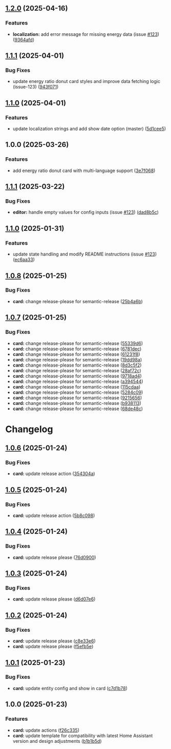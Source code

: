 ## [1.2.0](https://github.com/DidacChaves/energy-ratio-donut-card/compare/v1.1.1...v1.2.0) (2025-04-16)

### Features

* **localization:** add error message for missing energy data (issue [#123](https://github.com/DidacChaves/energy-ratio-donut-card/issues/123)) ([9364afd](https://github.com/DidacChaves/energy-ratio-donut-card/commit/9364afd753a01bca1baf10c57ec4e53817c62e26))

## [1.1.1](https://github.com/DidacChaves/energy-ratio-donut-card/compare/v1.1.0...v1.1.1) (2025-04-01)

### Bug Fixes

* update energy ratio donut card styles and improve data fetching logic (issue-123) ([943f071](https://github.com/DidacChaves/energy-ratio-donut-card/commit/943f07148d6e47de34c20b03755d81679f5097ab))

## [1.1.0](https://github.com/DidacChaves/energy-ratio-donut-card/compare/v1.0.0...v1.1.0) (2025-04-01)

### Features

* update localization strings and add show date option (master) ([5d1cee5](https://github.com/DidacChaves/energy-ratio-donut-card/commit/5d1cee5c91b24dda511d86c67d31c519cb803da5))

## 1.0.0 (2025-03-26)

### Features

* add energy ratio donut card with multi-language support ([3e7f068](https://github.com/DidacChaves/energy-ratio-donut-card/commit/3e7f068708fb3a235b156d4d392275d627ac6abf))

## [1.1.1](https://github.com/DidacChaves/energy-ratio-donut-card/compare/v1.1.0...v1.1.1) (2025-03-22)

### Bug Fixes

* **editor:** handle empty values for config inputs (issue [#123](https://github.com/DidacChaves/energy-ratio-donut-card/issues/123)) ([dad8b5c](https://github.com/DidacChaves/energy-ratio-donut-card/commit/dad8b5cdbf5b341889079dcfb049ce43668094f7))

## [1.1.0](https://github.com/DidacChaves/energy-ratio-donut-card/compare/v1.0.8...v1.1.0) (2025-01-31)

### Features

* update state handling and modify README instructions (issue [#123](https://github.com/DidacChaves/energy-ratio-donut-card/issues/123)) ([ec6aa33](https://github.com/DidacChaves/energy-ratio-donut-card/commit/ec6aa336a3bb5cc8fead455b492150914cbb08f0))

## [1.0.8](https://github.com/DidacChaves/energy-ratio-donut-card/compare/v1.0.7...v1.0.8) (2025-01-25)

### Bug Fixes

* **card:** change release-please for semantic-release ([25b4a6b](https://github.com/DidacChaves/energy-ratio-donut-card/commit/25b4a6b078812f902c9bf9c028f3c219f917f288))

## [1.0.7](https://github.com/DidacChaves/energy-ratio-donut-card/compare/v1.0.6...v1.0.7) (2025-01-25)

### Bug Fixes

* **card:** change release-please for semantic-release ([55339d6](https://github.com/DidacChaves/energy-ratio-donut-card/commit/55339d6b2cfd74aebdf72f48837ccba7bafebdd1))
* **card:** change release-please for semantic-release ([6781dec](https://github.com/DidacChaves/energy-ratio-donut-card/commit/6781dec7f47d40a14ec8ad8dc48eb2aa39b822dd))
* **card:** change release-please for semantic-release ([61231f8](https://github.com/DidacChaves/energy-ratio-donut-card/commit/61231f8898061c0b85c7b90f994f3022c1494bfe))
* **card:** change release-please for semantic-release ([19dd98a](https://github.com/DidacChaves/energy-ratio-donut-card/commit/19dd98aed7405f107903521e2143d1de1bc872e7))
* **card:** change release-please for semantic-release ([8d3c5f2](https://github.com/DidacChaves/energy-ratio-donut-card/commit/8d3c5f21dcb8ed86f451fbab2e901d4c5aa31bd5))
* **card:** change release-please for semantic-release ([28af72c](https://github.com/DidacChaves/energy-ratio-donut-card/commit/28af72c869f1ee881d90626ba07216e294ff8ecb))
* **card:** change release-please for semantic-release ([9718ad4](https://github.com/DidacChaves/energy-ratio-donut-card/commit/9718ad4d57c6ae92b36e8f5e5bbec71f5f57546c))
* **card:** change release-please for semantic-release ([a394544](https://github.com/DidacChaves/energy-ratio-donut-card/commit/a3945448bfedc1089c00f3935ff23ad60c7fa49c))
* **card:** change release-please for semantic-release ([115cdaa](https://github.com/DidacChaves/energy-ratio-donut-card/commit/115cdaa7ff6e2e11d158a1af3393ac07833eb2b7))
* **card:** change release-please for semantic-release ([5284c09](https://github.com/DidacChaves/energy-ratio-donut-card/commit/5284c09a2bc55127972e94f12787ca7ff4e8dccd))
* **card:** change release-please for semantic-release ([9215656](https://github.com/DidacChaves/energy-ratio-donut-card/commit/921565650fae9f6373f52357a0a04e3413ca8819))
* **card:** change release-please for semantic-release ([b938113](https://github.com/DidacChaves/energy-ratio-donut-card/commit/b938113e26b6a2a038728a357f7907a5f1e0da08))
* **card:** change release-please for semantic-release ([68de48c](https://github.com/DidacChaves/energy-ratio-donut-card/commit/68de48cdff05be1bebfe34921f5ae852bdedcc01))

# Changelog

## [1.0.6](https://github.com/DidacChaves/energy-ratio-donut-card/compare/v1.0.5...v1.0.6) (2025-01-24)


### Bug Fixes

* **card:** update release action ([354304a](https://github.com/DidacChaves/energy-ratio-donut-card/commit/354304aa46e7b477a654cebf78929092eba90459))

## [1.0.5](https://github.com/DidacChaves/energy-ratio-donut-card/compare/v1.0.4...v1.0.5) (2025-01-24)


### Bug Fixes

* **card:** update release action ([5b8c098](https://github.com/DidacChaves/energy-ratio-donut-card/commit/5b8c09870feacecd262e235724dcb479262092fe))

## [1.0.4](https://github.com/DidacChaves/energy-ratio-donut-card/compare/v1.0.3...v1.0.4) (2025-01-24)


### Bug Fixes

* **card:** update release please ([76d0900](https://github.com/DidacChaves/energy-ratio-donut-card/commit/76d0900e872bc32bd2b21c262a0e4c30cb780c5f))

## [1.0.3](https://github.com/DidacChaves/energy-ratio-donut-card/compare/v1.0.2...v1.0.3) (2025-01-24)


### Bug Fixes

* **card:** update release please ([d6d07e6](https://github.com/DidacChaves/energy-ratio-donut-card/commit/d6d07e60e6f97417eea77c477f144e821b829a1c))

## [1.0.2](https://github.com/DidacChaves/energy-ratio-donut-card/compare/v1.0.1...v1.0.2) (2025-01-24)


### Bug Fixes

* **card:** update release please ([c8e33e6](https://github.com/DidacChaves/energy-ratio-donut-card/commit/c8e33e69128ead9ea9dd517c5b8346056925093e))
* **card:** update release please ([f5efb5e](https://github.com/DidacChaves/energy-ratio-donut-card/commit/f5efb5e71f5b1fcb4c7b8352525612fb78ac9b4a))

## [1.0.1](https://github.com/DidacChaves/energy-ratio-donut-card/compare/v1.0.0...v1.0.1) (2025-01-23)


### Bug Fixes

* **card:** update entity config and show in card ([c7d1b78](https://github.com/DidacChaves/energy-ratio-donut-card/commit/c7d1b787371575d1ff902b68d8ee608cb6756cac))

## 1.0.0 (2025-01-23)


### Features

* **card:** update actions ([f26c335](https://github.com/DidacChaves/energy-ratio-donut-card/commit/f26c33567c4f1b9254aa3044df04e561417ce201))
* **card:** update template for compatibility with latest Home Assistant version and design adjustments ([b1b1b5d](https://github.com/DidacChaves/energy-ratio-donut-card/commit/b1b1b5d588d41d82d895f3ea915f95c80961e206))
